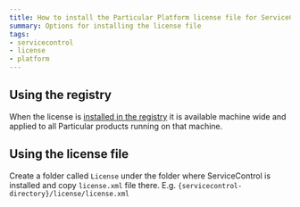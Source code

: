 ```yaml
---
title: How to install the Particular Platform license file for ServiceControl
summary: Options for installing the license file
tags:
- servicecontrol
- license
- platform
---
```


## Using the registry
When the license is [installed in the registry](/nservicebus/licensing/license-management.md) it is available machine wide and applied to all Particular products running on that machine.


## Using the license file

Create a folder called `License` under the folder where ServiceControl is installed and copy `license.xml` file there.  E.g.   `{servicecontrol-directory}/license/license.xml`


